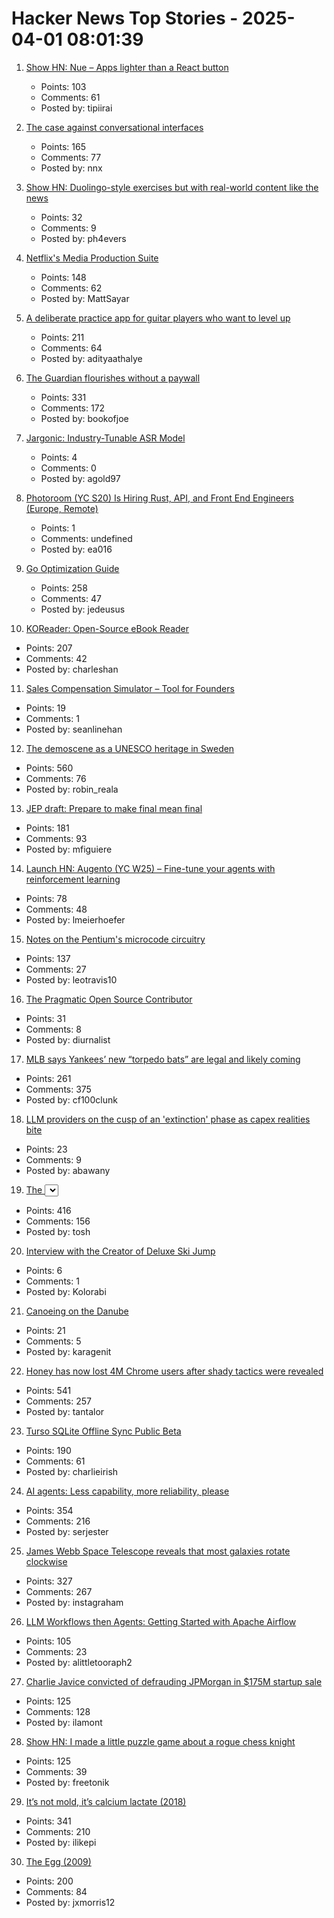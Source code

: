 # Hacker News Top Stories - 2025-04-01 08:01:39

1. [Show HN: Nue – Apps lighter than a React button](https://nuejs.org/blog/large-scale-apps/)
   - Points: 103
   - Comments: 61
   - Posted by: tipiirai

2. [The case against conversational interfaces](https://julian.digital/2025/03/27/the-case-against-conversational-interfaces/)
   - Points: 165
   - Comments: 77
   - Posted by: nnx

3. [Show HN: Duolingo-style exercises but with real-world content like the news](https://app.fluentsubs.com/exercises/daily)
   - Points: 32
   - Comments: 9
   - Posted by: ph4evers

4. [Netflix's Media Production Suite](https://netflixtechblog.com/globalizing-productions-with-netflixs-media-production-suite-fc3c108c0a22)
   - Points: 148
   - Comments: 62
   - Posted by: MattSayar

5. [A deliberate practice app for guitar players who want to level up](https://www.captrice.io/)
   - Points: 211
   - Comments: 64
   - Posted by: adityaathalye

6. [The Guardian flourishes without a paywall](https://nymag.com/intelligencer/article/how-the-guardian-us-flourishes-without-a-paywall.html)
   - Points: 331
   - Comments: 172
   - Posted by: bookofjoe

7. [Jargonic: Industry-Tunable ASR Model](https://aiola.ai/blog/introducing-jargonic-asr/)
   - Points: 4
   - Comments: 0
   - Posted by: agold97

8. [Photoroom (YC S20) Is Hiring Rust, API, and Front End Engineers (Europe, Remote)](https://jobs.ashbyhq.com/photoroom?departmentId=5a691019-9344-462b-9f4b-4efb68086e05&utm_source=yc)
   - Points: 1
   - Comments: undefined
   - Posted by: ea016

9. [Go Optimization Guide](https://goperf.dev/)
   - Points: 258
   - Comments: 47
   - Posted by: jedeusus

10. [KOReader: Open-Source eBook Reader](https://github.com/koreader/koreader)
   - Points: 207
   - Comments: 42
   - Posted by: charleshan

11. [Sales Compensation Simulator – Tool for Founders](https://www.exec.com/sales-comp)
   - Points: 19
   - Comments: 1
   - Posted by: seanlinehan

12. [The demoscene as a UNESCO heritage in Sweden](https://www.goto80.com/the-demoscene-as-a-unesco-heritage-in-sweden)
   - Points: 560
   - Comments: 76
   - Posted by: robin_reala

13. [JEP draft: Prepare to make final mean final](https://openjdk.org/jeps/8349536)
   - Points: 181
   - Comments: 93
   - Posted by: mfiguiere

14. [Launch HN: Augento (YC W25) – Fine-tune your agents with reinforcement learning](undefined)
   - Points: 78
   - Comments: 48
   - Posted by: lmeierhoefer

15. [Notes on the Pentium's microcode circuitry](https://www.righto.com/2025/03/pentium-microcde-rom-circuitry.html)
   - Points: 137
   - Comments: 27
   - Posted by: leotravis10

16. [The Pragmatic Open Source Contributor](https://diurnal.st/2025/03/02/the-pragmatic-open-source-contributor.html)
   - Points: 31
   - Comments: 8
   - Posted by: diurnalist

17. [MLB says Yankees’ new “torpedo bats” are legal and likely coming](https://thelibertyline.com/2025/03/30/yankees-new-torpedo-bat/)
   - Points: 261
   - Comments: 375
   - Posted by: cf100clunk

18. [LLM providers on the cusp of an 'extinction' phase as capex realities bite](https://www.theregister.com/2025/03/31/llm_providers_extinction/)
   - Points: 23
   - Comments: 9
   - Posted by: abawany

19. [The <select> element can now be customized with CSS](https://developer.chrome.com/blog/a-customizable-select)
   - Points: 416
   - Comments: 156
   - Posted by: tosh

20. [Interview with the Creator of Deluxe Ski Jump](https://spillhistorie.no/interview-with-the-creator-of-deluxe-ski-jump/)
   - Points: 6
   - Comments: 1
   - Posted by: Kolorabi

21. [Canoeing on the Danube](http://jameswarnersmith.co.uk/canoeing-the-continent/canoeing-the-danube)
   - Points: 21
   - Comments: 5
   - Posted by: karagenit

22. [Honey has now lost 4M Chrome users after shady tactics were revealed](https://9to5google.com/2025/03/31/honey-extension-users-dropped-chrome-march-2025/)
   - Points: 541
   - Comments: 257
   - Posted by: tantalor

23. [Turso SQLite Offline Sync Public Beta](https://turso.tech/blog/turso-offline-sync-public-beta)
   - Points: 190
   - Comments: 61
   - Posted by: charlieirish

24. [AI agents: Less capability, more reliability, please](https://www.sergey.fyi/articles/reliability-vs-capability)
   - Points: 354
   - Comments: 216
   - Posted by: serjester

25. [James Webb Space Telescope reveals that most galaxies rotate clockwise](https://www.smithsonianmag.com/smart-news/james-webb-space-telescope-reveals-that-most-galaxies-rotate-clockwise-180986224/)
   - Points: 327
   - Comments: 267
   - Posted by: instagraham

26. [LLM Workflows then Agents: Getting Started with Apache Airflow](https://github.com/astronomer/airflow-ai-sdk)
   - Points: 105
   - Comments: 23
   - Posted by: alittletooraph2

27. [Charlie Javice convicted of defrauding JPMorgan in $175M startup sale](https://apnews.com/article/charlie-javice-convicted-fraud-jp-morgan-783cb7b089f6ab5d814c4c0984f0302b)
   - Points: 125
   - Comments: 128
   - Posted by: ilamont

28. [Show HN: I made a little puzzle game about a rogue chess knight](https://knightride.rakhim.org/)
   - Points: 125
   - Comments: 39
   - Posted by: freetonik

29. [It’s not mold, it’s calcium lactate (2018)](https://www.thephcheese.com/theres-white-stuff-growing-on-your-cheese-that-isnt-mold)
   - Points: 341
   - Comments: 210
   - Posted by: ilikepi

30. [The Egg (2009)](https://www.galactanet.com/oneoff/theegg.html)
   - Points: 200
   - Comments: 84
   - Posted by: jxmorris12

